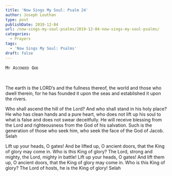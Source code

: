 ```yaml
---
title: 'Now Sings My Soul: Psalm 24'
author: Joseph Louthan
type: post
publishDate: 2019-12-04
url: /now-sings-my-soul-psalms/2019-12-04-now-sings-my-soul-psalms/
categories:
  - Prayers
tags:
  - 'Now Sings My Soul: Psalms'
draft: false
---
```

<pre>
<div style="font-variant: small-caps;">My Ascended God</div>

</pre>

  The earth is the LORD’s and the fullness thereof,
the world and those who dwell therein,
 for he has founded it upon the seas
and established it upon the rivers.
 
  Who shall ascend the hill of the Lord?
And who shall stand in his holy place?
 He who has clean hands and a pure heart,
who does not lift up his soul to what is false
and does not swear deceitfully.
 He will receive blessing from the Lord
and righteousness from the God of his salvation.
 Such is the generation of those who seek him,
who seek the face of the God of Jacob. Selah
 
  Lift up your heads, O gates!
And be lifted up, O ancient doors,
that the King of glory may come in.
 Who is this King of glory?
The Lord, strong and mighty,
the Lord, mighty in battle!
 Lift up your heads, O gates!
And lift them up, O ancient doors,
that the King of glory may come in.
 Who is this King of glory?
The Lord of hosts,
he is the King of glory! Selah
 
 